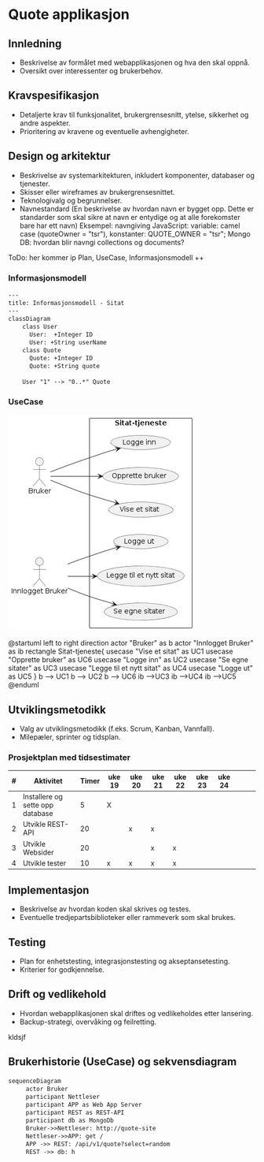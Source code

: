 # Quote applikasjon

## Innledning

- Beskrivelse av formålet med webapplikasjonen og hva den skal oppnå.
- Oversikt over interessenter og brukerbehov.

## Kravspesifikasjon

- Detaljerte krav til funksjonalitet, brukergrensesnitt, ytelse, sikkerhet og andre aspekter.
- Prioritering av kravene og eventuelle avhengigheter.

## Design og arkitektur

- Beskrivelse av systemarkitekturen, inkludert komponenter, databaser og tjenester.
- Skisser eller wireframes av brukergrensesnittet.
- Teknologivalg og begrunnelser.
- Navnestandard (En beskrivelse av hvordan navn er bygget opp. Dette er standarder som skal sikre at navn er entydige og at alle forekomster bare har ett navn)
  Eksempel: navngiving JavaScript: variable: camel case (quoteOwner = "tsr"), konstanter: QUOTE_OWNER = "tsr";
  Mongo DB: hvordan blir navngi collections og documents?

ToDo: her kommer ip Plan, UseCase, Informasjonsmodell ++

### Informasjonsmodell

```mermaid
---
title: Informasjonsmodell - Sitat
---
classDiagram
    class User
      User:  +Integer ID
      User: +String userName
    class Quote
      Quote: +Integer ID
      Quote: +String quote

    User "1" --> "0..*" Quote
```

### UseCase

![Alt text](sekvens-diagram.png)

@startuml
left to right direction
actor "Bruker" as b
actor "Innlogget Bruker" as ib
rectangle Sitat-tjeneste{
usecase "Vise et sitat" as UC1
usecase "Opprette bruker" as UC6
usecase "Logge inn" as UC2
usecase "Se egne sitater" as UC3
usecase "Legge til et nytt sitat" as UC4
usecase "Logge ut" as UC5
}
b --> UC1
b --> UC2
b --> UC6
ib -->UC3
ib -->UC4
ib -->UC5
@enduml

## Utviklingsmetodikk

- Valg av utviklingsmetodikk (f.eks. Scrum, Kanban, Vannfall).
- Milepæler, sprinter og tidsplan.

### Prosjektplan med tidsestimater

| #   | Aktivitet                        | Timer | uke 19 | uke 20 | uke 21 | uke 22 | uke 23 | uke 24 |     |     |     |
| --- | -------------------------------- | ----- | ------ | ------ | ------ | ------ | ------ | ------ | --- | --- | --- |
| 1   | Installere og sette opp database | 5     | X      |        |        |        |        |        |     |     |     |
| 2   | Utvikle REST-API                 | 20    |        | x      | x      |        |        |        |     |     |     |
| 3   | Utvikle Websider                 | 20    |        |        | x      | x      |        |        |     |     |     |
| 4   | Utvikle tester                   | 10    | x      | x      | x      | x      |        |        |     |     |     |

## Implementasjon

- Beskrivelse av hvordan koden skal skrives og testes.
- Eventuelle tredjepartsbiblioteker eller rammeverk som skal brukes.

## Testing

- Plan for enhetstesting, integrasjonstesting og akseptansetesting.
- Kriterier for godkjennelse.

## Drift og vedlikehold

- Hvordan webapplikasjonen skal driftes og vedlikeholdes etter lansering.
- Backup-strategi, overvåking og feilretting.

kldsjf

## Brukerhistorie (UseCase) og sekvensdiagram

```mermaid
sequenceDiagram
	 actor Bruker
	 participant Nettleser
	 participant APP as Web App Server
	 participant REST as REST-API
     participant db as MongoDb
	 Bruker->>Nettleser: http://quote-site
	 Nettleser->>APP: get /
	 APP ->> REST: /api/v1/quote?select=random
     REST ->> db: h

```
